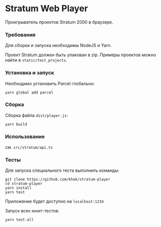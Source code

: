 # Stratum Web Player

Проигрыватель проектов Stratum 2000 в браузере.

### Требования

Для сборки и запуска необходимы NodeJS и Yarn.

Проект Stratum должен быть упакован в zip. Примеры проектов можно найти в `static/test_projects`.

### Установка и запуск

Необходимо установить Parcel глобально:

```
yarn global add parcel
```

### Сборка

Сборка файла `dist/player.js`:

```
yarn build
```

### Использование

см. `src/stratum/api.ts`

### Тесты

Для запуска специального теста выполнить команды:

```
git clone https://github.com/khok/stratum-player
cd stratum-player
yarn install
yarn test
```

Приложение будет доступно на `localhost:1234`

Запуск всех юнит-тестов:

```
yarn test-all
```
